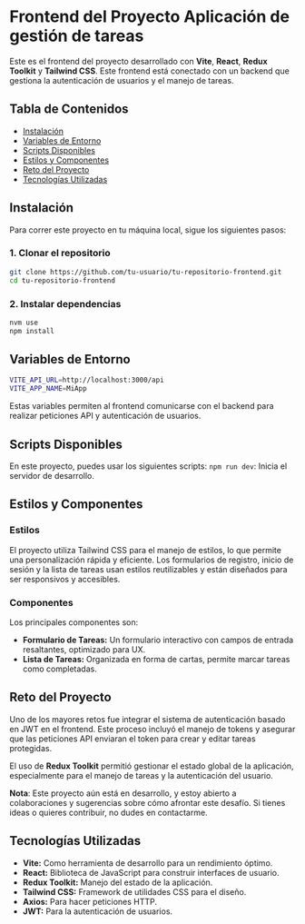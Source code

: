 # Frontend del Proyecto Aplicación de gestión de tareas

Este es el frontend del proyecto desarrollado con **Vite**, **React**, **Redux Toolkit** y **Tailwind CSS**. Este frontend está conectado con un backend que gestiona la autenticación de usuarios y el manejo de tareas.

## Tabla de Contenidos
- [Instalación](#instalación)
- [Variables de Entorno](#variables-de-entorno)
- [Scripts Disponibles](#scripts-disponibles)
- [Estilos y Componentes](#estilos-y-componentes)
- [Reto del Proyecto](#reto-del-proyecto)
- [Tecnologías Utilizadas](#tecnologías-utilizadas)

## Instalación

Para correr este proyecto en tu máquina local, sigue los siguientes pasos:

### 1. Clonar el repositorio
```bash
git clone https://github.com/tu-usuario/tu-repositorio-frontend.git
cd tu-repositorio-frontend
```

### 2. Instalar dependencias
```bash
nvm use
npm install
```
## Variables de Entorno
```bash
VITE_API_URL=http://localhost:3000/api
VITE_APP_NAME=MiApp
```
Estas variables permiten al frontend comunicarse con el backend para realizar peticiones API y autenticación de usuarios.

## Scripts Disponibles
En este proyecto, puedes usar los siguientes scripts:
```npm run dev```: Inicia el servidor de desarrollo.

## Estilos y Componentes

### Estilos
El proyecto utiliza Tailwind CSS para el manejo de estilos, lo que permite una personalización rápida y eficiente. Los formularios de registro, inicio de sesión y la lista de tareas usan estilos reutilizables y están diseñados para ser responsivos y accesibles.

### Componentes
Los principales componentes son:
* **Formulario de Tareas:** Un formulario interactivo con campos de entrada resaltantes, optimizado para UX.
* **Lista de Tareas:** Organizada en forma de cartas, permite marcar tareas como completadas.

## Reto del Proyecto

Uno de los mayores retos fue integrar el sistema de autenticación basado en JWT en el frontend. Este proceso incluyó el manejo de tokens y asegurar que las peticiones API enviaran el token para crear y editar tareas protegidas.

El uso de **Redux Toolkit** permitió gestionar el estado global de la aplicación, especialmente para el manejo de tareas y la autenticación del usuario.

**Nota**: Este proyecto aún está en desarrollo, y estoy abierto a colaboraciones y sugerencias sobre cómo afrontar este desafío. Si tienes ideas o quieres contribuir, no dudes en contactarme.

## Tecnologías Utilizadas
* **Vite:** Como herramienta de desarrollo para un rendimiento óptimo.
* **React:** Biblioteca de JavaScript para construir interfaces de usuario.
* **Redux Toolkit:** Manejo del estado de la aplicación.
* **Tailwind CSS:** Framework de utilidades CSS para el diseño.
* **Axios:** Para hacer peticiones HTTP.
* **JWT:** Para la autenticación de usuarios.
